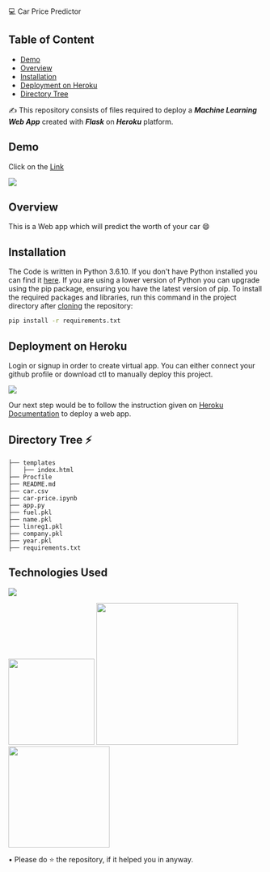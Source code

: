 💻 Car Price Predictor


## Table of Content
  * [Demo](#demo)
  * [Overview](#overview)
  * [Installation](#installation)
  * [Deployment on Heroku](#deployment-on-heroku)
  * [Directory Tree](#directory-tree)
 
✍️ This repository consists of files required to deploy a ___Machine Learning Web App___ created with ___Flask___ on ___Heroku___ platform.

## Demo
Click on the [Link](https://car-worth.herokuapp.com/)

![](https://imgur.com/C2RHZN4.png)


## Overview
This is a Web app which will predict the worth of your car 😄

## Installation
The Code is written in Python 3.6.10. If you don't have Python installed you can find it [here](https://www.python.org/downloads/). If you are using a lower version of Python you can upgrade using the pip package, ensuring you have the latest version of pip. To install the required packages and libraries, run this command in the project directory after [cloning](https://www.howtogeek.com/451360/how-to-clone-a-github-repository/) the repository:
```bash
pip install -r requirements.txt
```

## Deployment on Heroku
Login or signup in order to create virtual app. You can either connect your github profile or download ctl to manually deploy this project.

[![](https://i.imgur.com/dKmlpqX.png)](https://heroku.com)

Our next step would be to follow the instruction given on [Heroku Documentation](https://devcenter.heroku.com/articles/getting-started-with-python) to deploy a web app.

## Directory Tree ⚡
```
├── templates
│   ├── index.html
├── Procfile
├── README.md
├── car.csv
├── car-price.ipynb
├── app.py
├── fuel.pkl
├── name.pkl
├── linreg1.pkl
├── company.pkl
├── year.pkl
├── requirements.txt
```

## Technologies Used

![](https://forthebadge.com/images/badges/made-with-python.svg)

[<img target="_blank" src="https://flask.palletsprojects.com/en/1.1.x/_images/flask-logo.png" width=170>](https://flask.palletsprojects.com/en/1.1.x/) [<img target="_blank" src="https://number1.co.za/wp-content/uploads/2017/10/gunicorn_logo-300x85.png" width=280>](https://gunicorn.org) [<img target="_blank" src="https://scikit-learn.org/stable/_static/scikit-learn-logo-small.png" width=200>](https://scikit-learn.org/stable/) 

• Please do ⭐ the repository, if it helped you in anyway.
